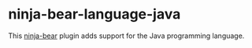 # ninja-bear-language-java
This [ninja-bear](https://pypi.org/project/ninja-bear) plugin adds support for the Java programming language.

